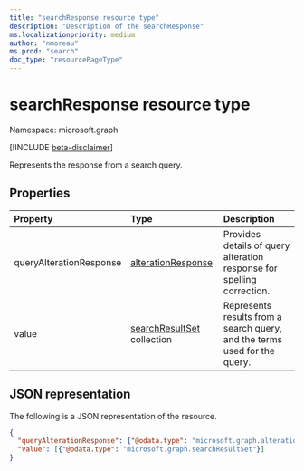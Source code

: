 ```yaml
---
title: "searchResponse resource type"
description: "Description of the searchResponse"
ms.localizationpriority: medium
author: "nmoreau"
ms.prod: "search"
doc_type: "resourcePageType"
---
```


# searchResponse resource type

Namespace: microsoft.graph

[!INCLUDE [beta-disclaimer](../../includes/beta-disclaimer.md)]

Represents the response from a search query. 

## Properties

| Property     | Type        | Description |
|:-------------|:------------|:------------|
|queryAlterationResponse|[alterationResponse](alterationResponse.md)|Provides details of query alteration response for spelling correction.|
|value|[searchResultSet](searchResultSet.md) collection|Represents results from a search query, and the terms used for the query.|

## JSON representation

The following is a JSON representation of the resource.

<!-- {
  "blockType": "resource",
  "optionalProperties": [

  ],
  "@odata.type": "microsoft.graph.searchResponse",
  "baseType": null
}-->

```json
{
  "queryAlterationResponse": {"@odata.type": "microsoft.graph.alterationResponse"},
  "value": [{"@odata.type": "microsoft.graph.searchResultSet"}]
}
```

<!-- uuid: 16cd6b66-4b1a-43a1-adaf-3a886856ed98
2019-02-04 14:57:30 UTC -->
<!-- {
  "type": "#page.annotation",
  "description": "searchResponse resource",
  "keywords": "",
  "section": "documentation",
  "tocPath": ""
}-->


